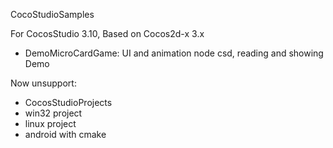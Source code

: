 CocoStudioSamples

For CocosStudio 3.10, Based on Cocos2d-x 3.x


  - DemoMicroCardGame: UI and animation node csd, reading and showing Demo


Now unsupport:
  * CocosStudioProjects
  * win32 project
  * linux project
  * android with cmake
